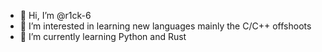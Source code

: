- 👋 Hi, I’m @r1ck-6
- 👀 I’m interested in learning new languages mainly the C/C++ offshoots
- 🌱 I’m currently learning Python and Rust

<!---
r1ck-6/r1ck-6 is a ✨ special ✨ repository because its `README.md` (this file) appears on your GitHub profile.
You can click the Preview link to take a look at your changes.
--->
